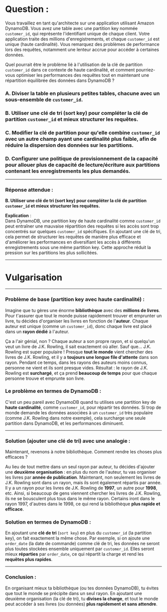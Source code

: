 # Question :

Vous travaillez en tant qu'architecte sur une application utilisant Amazon DynamoDB. Vous avez une table avec une partition key nommée `customer_id`, qui représente l'identifiant unique de chaque client. Votre application traite des millions d'enregistrements, et chaque `customer_id` est unique (haute cardinalité). Vous remarquez des problèmes de performance lors des requêtes, notamment une lenteur accrue pour accéder à certaines données.

Quel pourrait être le problème lié à l'utilisation de la clé de partition `customer_id` dans ce contexte de haute cardinalité, et comment pourriez-vous optimiser les performances des requêtes tout en maintenant une répartition équilibrée des données dans DynamoDB ?

### A. Diviser la table en plusieurs petites tables, chacune avec un sous-ensemble de `customer_id`.

### B. Utiliser une clé de tri (sort key) pour compléter la clé de partition `customer_id` et mieux structurer les requêtes.

### C. Modifier la clé de partition pour qu'elle combine `customer_id` avec un autre champ ayant une cardinalité plus faible, afin de réduire la dispersion des données sur les partitions.

### D. Configurer une politique de provisionnement de la capacité pour allouer plus de capacité de lecture/écriture aux partitions contenant les enregistrements les plus demandés.

---

### Réponse attendue :
**B. Utiliser une clé de tri (sort key) pour compléter la clé de partition `customer_id` et mieux structurer les requêtes.**

**Explication** :  
Dans DynamoDB, une partition key de haute cardinalité comme `customer_id` peut entraîner une mauvaise répartition des requêtes si les accès sont trop concentrés sur quelques `customer_id` spécifiques. 
En ajoutant une clé de tri, cela permet de structurer les requêtes de manière plus efficace et d'améliorer les performances en diversifiant les accès à différents enregistrements sous une même partition key. 
Cette approche réduit la pression sur les partitions les plus sollicitées.



---------------------------------------------------------------------------------
# Vulgarisation 
---------------------------------------------------------------------------------

### Problème de base (partition key avec haute cardinalité) :
Imagine que tu gères une énorme **bibliothèque** avec des **millions de livres**. Pour t'assurer que tout le monde puisse rapidement trouver et emprunter un livre, tu décides d'organiser les livres en fonction de l'**auteur**. Chaque auteur est unique (comme un `customer_id`), donc chaque livre est placé dans un **rayon dédié** à l'auteur. 

Ça a l'air génial, non ? Chaque auteur a son propre rayon, et si quelqu'un veut un livre de J.K. Rowling, il sait exactement où aller. Sauf que… J.K. Rowling est super populaire ! Presque **tout le monde** vient chercher des livres de J.K. Rowling, et il y a **toujours une longue file d'attente** dans son rayon. Pendant ce temps, dans les rayons des auteurs moins connus, personne ne vient et ils sont presque vides. Résultat : le rayon de J.K. Rowling est **surchargé**, et ça prend **beaucoup de temps** pour que chaque personne trouve et emprunte son livre.

### Le problème en termes de DynamoDB :
C'est un peu pareil avec DynamoDB quand tu utilises une partition key de **haute cardinalité**, comme `customer_id`, pour répartir tes données. Si trop de monde demande les données associées à un `customer_id` très populaire (comme J.K. Rowling dans notre exemple), cela surcharge une seule partition dans DynamoDB, et les performances diminuent.

---

### Solution (ajouter une clé de tri) avec une analogie :
Maintenant, revenons à notre bibliothèque. Comment rendre les choses plus efficaces ? 

Au lieu de tout mettre dans un seul rayon par auteur, tu décides d'ajouter une **deuxième organisation** : en plus du nom de l'auteur, tu vas organiser les livres par **année de publication**. Maintenant, non seulement les livres de J.K. Rowling sont dans un rayon, mais ils sont également répartis par année. Il y a un rayon pour les livres de J.K. Rowling de **1997**, un autre pour **1998**, etc. Ainsi, si beaucoup de gens viennent chercher les livres de J.K. Rowling, ils ne se bousculent plus tous dans le même rayon. Certains iront dans le rayon 1997, d'autres dans le 1998, ce qui rend la bibliothèque **plus rapide et efficace**.

### Solution en termes de DynamoDB :
En ajoutant une **clé de tri** (`sort key`) en plus du `customer_id` (la partition key), on fait exactement la même chose. Par exemple, si on ajoute une `order_date` (la date de commande) comme clé de tri, les données ne seront plus toutes stockées ensemble uniquement par `customer_id`. Elles seront mieux **réparties** par `order_date`, ce qui répartit la charge et rend les **requêtes plus rapides**.

---

### Conclusion :
En organisant mieux ta bibliothèque (ou tes données DynamoDB), tu évites que tout le monde se précipite dans un seul rayon. En ajoutant une deuxième organisation (la clé de tri), tu **divises la charge**, et tout le monde peut accéder à ses livres (ou données) **plus rapidement et sans attendre**.

